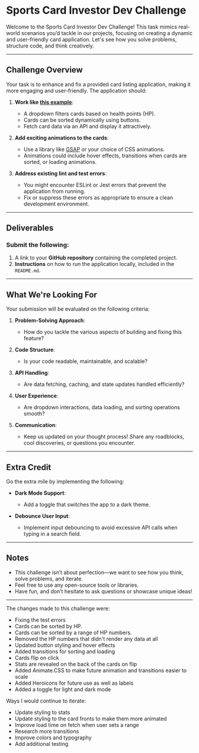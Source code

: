 # **Sports Card Investor Dev Challenge**

Welcome to the Sports Card Investor Dev Challenge! This task mimics real-world scenarios you’d tackle in our projects, focusing on creating a dynamic and user-friendly card application. Let's see how you solve problems, structure code, and think creatively.

---

## **Challenge Overview**

Your task is to enhance and fix a provided card listing application, making it more engaging and user-friendly. The application should:

1. **Work like [this example](https://jam.dev/c/5bbe3b26-56e4-4778-9f35-ed188e35f096)**:
   - A dropdown filters cards based on health points (HP).
   - Cards can be sorted dynamically using buttons.
   - Fetch card data via an API and display it attractively.

2. **Add exciting animations to the cards**:
   - Use a library like [GSAP](https://greensock.com/gsap/) or your choice of CSS animations.
   - Animations could include hover effects, transitions when cards are sorted, or loading animations.

3. **Address existing lint and test errors**:
   - You might encounter ESLint or Jest errors that prevent the application from running.
   - Fix or suppress these errors as appropriate to ensure a clean development environment.

---

## **Deliverables**

### Submit the following:

1. A link to your **GitHub repository** containing the completed project.
2. **Instructions** on how to run the application locally, included in the `README.md`.

---

## **What We're Looking For**

Your submission will be evaluated on the following criteria:

1. **Problem-Solving Approach**:
   - How do you tackle the various aspects of building and fixing this feature?

2. **Code Structure**:
   - Is your code readable, maintainable, and scalable?

3. **API Handling**:
   - Are data fetching, caching, and state updates handled efficiently?

4. **User Experience**:
   - Are dropdown interactions, data loading, and sorting operations smooth?

5. **Communication**:
   - Keep us updated on your thought process! Share any roadblocks, cool discoveries, or questions you encounter.

---

## **Extra Credit**

Go the extra mile by implementing the following:

- **Dark Mode Support**:
  - Add a toggle that switches the app to a dark theme.

- **Debounce User Input**:
  - Implement input debouncing to avoid excessive API calls when typing in a search field.

---

## **Notes**

- This challenge isn’t about perfection—we want to see how you think, solve problems, and iterate.
- Feel free to use any open-source tools or libraries.
- Have fun, and don’t hesitate to ask questions or showcase unique ideas!

---

The changes made to this challenge were:

- Fixing the test errors
- Cards can be sorted by HP.
- Cards can be sorted by a range of HP numbers.
- Removed the HP numbers that didn't render any data at all
- Updated button styling and hover effects
- Added transitions for sorting and loading
- Cards flip on click 
- Stats are revealed on the back of the cards on flip
- Added Animate.CSS to make future animation and transitions easier to scale
- Added Heroicons for future use as well as labels
- Added a toggle for light and dark mode

Ways I would continue to iterate:

- Update styling to stats
- Update styling to the card fronts to make them more animated
- Improve load time on fetch when user sets a range
- Research more transitions
- Improve colors and typography
- Add additional testing